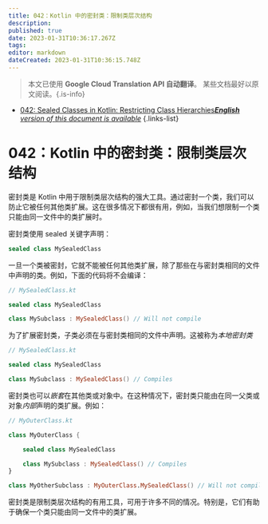 ```yaml
---
title: 042：Kotlin 中的密封类：限制类层次结构
description: 
published: true
date: 2023-01-31T10:36:17.267Z
tags: 
editor: markdown
dateCreated: 2023-01-31T10:36:15.748Z
---
```


> 本文已使用 **Google Cloud Translation API 自动翻译**。
某些文档最好以原文阅读。{.is-info}

- [042: Sealed Classes in Kotlin: Restricting Class Hierarchies***English** version of this document is available*](/en/Knowledge-base/Kotlin/Learning/042-sealed-classes-in-kotlin-restricting-class-hierarchies)
{.links-list}



# 042：Kotlin 中的密封类：限制类层次结构

密封类是 Kotlin 中用于限制类层次结构的强大工具。通过密封一个类，我们可以防止它被任何其他类扩展。这在很多情况下都很有用，例如，当我们想限制一个类只能由同一文件中的类扩展时。

密封类使用 sealed 关键字声明：

```kotlin
sealed class MySealedClass
```

一旦一个类被密封，它就不能被任何其他类扩展，除了那些在与密封类相同的文件中声明的类。例如，下面的代码将不会编译：

```kotlin
// MySealedClass.kt

sealed class MySealedClass

class MySubclass : MySealedClass() // Will not compile
```

为了扩展密封类，子类必须在与密封类相同的文件中声明。这被称为*本地密封类*

```kotlin
// MySealedClass.kt

sealed class MySealedClass

class MySubclass : MySealedClass() // Compiles
```

密封类也可以*嵌套*在其他类或对象中。在这种情况下，密封类只能由在同一父类或对象*内部*声明的类扩展。例如：

```kotlin
// MyOuterClass.kt

class MyOuterClass {

    sealed class MySealedClass

    class MySubclass : MySealedClass() // Compiles
}

class MyOtherSubclass : MyOuterClass.MySealedClass() // Will not compile
```

密封类是限制类层次结构的有用工具，可用于许多不同的情况。特别是，它们有助于确保一个类只能由同一文件中的类扩展。